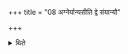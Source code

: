 +++
title = "08 अग्नेर्यान्यसीति द्वे संयान्यौ"

+++

<details><summary>थिते</summary>

अग्नेर्यान्यसीति द्वे संयान्यौ ८
</details>
